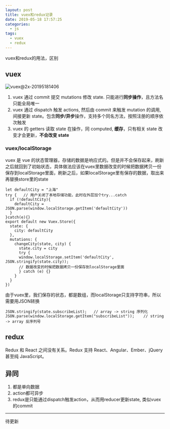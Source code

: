 ```yaml
---
layout: post
title: vuex和redux记录
date: 2019-05-18 17:57:25
categories:
  - js
tags:
  - vuex
  - redux
---
```


vuex和redux的用法，区别
<!-- more -->

## vuex

![vuex@2x-20195181406](http://imgs.afacode.top/vuex@2x-20195181406.png)
1. vuex 通过 commit 提交 mutations 修改 state. 只能进行**同步操作**，且方法名只能全局唯一
2. vuex 通过 dispatch 触发 actions, 然后由 commit 来触发 mutation 的调用, 间接更新 state。包含**同步/异步**操作，支持多个同名方法，按照注册的顺序依次触发
3. vuex 的 getters 读取 state 在操作，同 computed, **缓存**，只有相关 state 改变才会更新，**不会改变 state**

### vuex/localStorage
vuex 是 vue 的状态管理器，存储的数据是响应式的。但是并不会保存起来，刷新之后就回到了初始状态，具体做法应该在vuex里数据改变的时候把数据拷贝一份保存到localStorage里面，刷新之后，如果localStorage里有保存的数据，取出来再替换store里的state
```
let defaultCity = "上海"
try {   // 用户关闭了本地存储功能，此时在外层加个try...catch
  if (!defaultCity){
    defaultCity = JSON.parse(window.localStorage.getItem('defaultCity'))
  }
}catch(e){}
export default new Vuex.Store({
  state: {
    city: defaultCity
  },
  mutations: {
    changeCity(state, city) {
      state.city = city
      try {
      window.localStorage.setItem('defaultCity', JSON.stringify(state.city));
      // 数据改变的时候把数据拷贝一份保存到localStorage里面
      } catch (e) {}
    }
  }
})

```

由于vuex里，我们保存的状态，都是数组，而localStorage只支持字符串，所以需要用JSON转换
```
JSON.stringify(state.subscribeList);   // array -> string 序列化
JSON.parse(window.localStorage.getItem("subscribeList"));    // string -> array 反序列号
```

## redux
Redux 和 React 之间没有关系。Redux 支持 React、Angular、Ember、jQuery 甚至纯 JavaScript。

## 异同
1. 都是单向数据
2. action都可异步
3. redux是只能通过dispatch触发action，从而用reducer更新state, 类似vuex的commit

---
待更新
